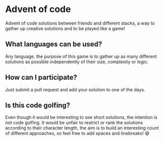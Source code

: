 # Advent of code
Advent of code solutions between friends and different stacks, a way to gather up creative solutions and to be played like a game!

## What languages can be used?

Any language, the purpose of this game is to gather up as many different solutions as possible independently of their size, complexity or logic.

## How can I participate?

Just submit a pull request and add your solution to one of the days.

## Is this code golfing?

Even though it would be interesting to see short solutions, the intention is not code golfing. It would be unfair to restrict or rank the solutions according to their character length, the aim is to build an interesting count of different approaches, so feel free to add spaces and linebreaks! 😄
